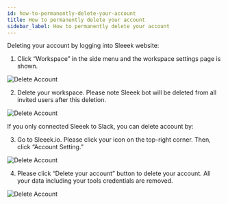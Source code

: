 ```yaml
---
id: how-to-permanently-delete-your-account
title: How to permanently delete your account
sidebar_label: How to permanently delete your account
---
```


Deleting your account by logging into Sleeek website:


1. Click “Workspace” in the side menu and the workspace settings page is shown.

![Delete Account](../../img/docs/general/how-to-permanently-delete-your-account/sleeek_globalmenu.png)

2. Delete your workspace. Please note Sleeek bot will be deleted from all invited users after this deletion.

![Delete Account](../../img/docs/general/how-to-permanently-delete-your-account/workspace_setting_capture.png)

If you only connected Sleeek to Slack, you can delete account by:

3. Go to Sleeek.io. Please click your icon on the top-right corner. Then, click “Account Setting.”

![Delete Account](../../img/docs/general/how-to-permanently-delete-your-account/NewSignUp_capture.png)

4. Please click “Delete your account” button to delete your account. All your data including your tools credentials are removed.

![Delete Account](../../img/docs/general/how-to-permanently-delete-your-account/account_setting_capture.png)